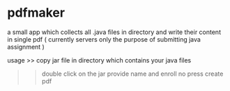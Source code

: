 pdfmaker
========

a small app which collects all .java files in directory and write their content in single pdf ( currently servers only the purpose of submitting java assignment )

usage >> copy jar file in directory which contains your java files
>> double click on the jar 
>> provide name and enroll no 
>> press create pdf 
